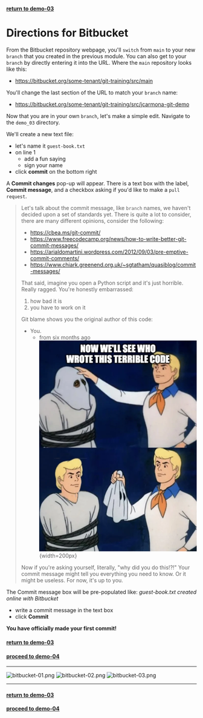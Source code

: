 #### [return to demo-03](directions-demo-03.md)
# Directions for Bitbucket

From the Bitbucket repository webpage, you'll `switch` from `main` to your new `branch` that you created in the previous module. You can also get to your `branch` by directly entering it into the URL. Where the `main` repository looks like this:

- https://bitbucket.org/some-tenant/git-training/src/main

You'll change the last section of the URL to match your `branch` name:

- https://bitbucket.org/some-tenant/git-training/src/jcarmona-git-demo

Now that you are in your own `branch`, let's make a simple edit. Navigate to the `demo_03` directory.

We'll create a new text file:

- let's name it `guest-book.txt`
- on line 1
    - add a fun saying
    - sign your name
- click **commit** on the bottom right

A **Commit changes** pop-up will appear. There is a text box with the label, **Commit message**, and a checkbox asking if you'd like to make a `pull request`. 

> Let's talk about the commit message, like `branch` names, we haven't decided upon a set of
> standards yet. There is quite a lot to consider, there are many different opinions, consider
> the following:
> 
> - https://cbea.ms/git-commit/
> - https://www.freecodecamp.org/news/how-to-write-better-git-commit-messages/
> - https://arialdomartini.wordpress.com/2012/09/03/pre-emptive-commit-comments/
> - https://www.chiark.greenend.org.uk/~sgtatham/quasiblog/commit-messages/
>
> That said, imagine you open a Python script and it's just horrible. Really ragged. You're
> honestly embarrassed:
>
> 1. how bad it is 
> 2. you have to work on it
>
> Git blame shows you the original author of this code:
>
> - You.
>     - from six months ago
> ![git-blame01.png](../assets/demo-03/git-blame01.png){width=200px}
> 
> Now if you're asking yourself, literally, "why did you do this!?!" Your commit message
> might tell you everything you need to know. Or it might be useless.
> For now, it's up to you.

The Commit message box will be pre-populated like: *guest-book.txt created online with Bitbucket*

- write a commit message in the text box
- click **Commit**

**You have officially made your first commit!**

#### [return to demo-03](directions-demo-03.md)
#### [proceed to demo-04](../demo_04/directions-demo-04.md)

***

![bitbucket-01.png](../assets/demo-03/bitbucket-01.png)
![bitbucket-02.png](../assets/demo-03/bitbucket-02.png)
![bitbucket-03.png](../assets/demo-03/bitbucket-03.png)

***

#### [return to demo-03](directions-demo-03.md)
#### [proceed to demo-04](../demo_04/directions-demo-04.md)